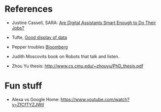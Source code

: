 # References

* Justine Cassell, SARA: [Are Digital Assistants Smart Enough to Do Their Jobs?](http://www.sciencefriday.com/segments/are-digital-assistants-smart-enough-to-do-their-jobs/)

* Tufte, [Good display of data](https://www.scientificamerican.com/article/the-feynman-tufte-princip/)

* Pepper troubles [Bloomberg](https://www.bloomberg.com/news/articles/2016-10-27/a-japanese-billionaire-s-robot-dreams-are-on-hold)

* Judith Moscovits book on Robots that talk and listen.

* Zhou Yu thesis: http://www.cs.cmu.edu/~zhouyu/PhD_thesis.pdf


# Fun stuff

* Alexa vs Google Home: https://www.youtube.com/watch?v=ZfCfTYZJWtI